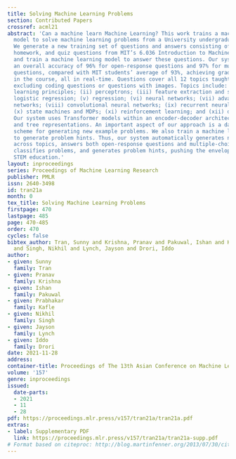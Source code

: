 ```yaml
---
title: Solving Machine Learning Problems
section: Contributed Papers
crossref: acml21
abstract: 'Can a machine learn Machine Learning? This work trains a machine learning
  model to solve machine learning problems from a University undergraduate level course.
  We generate a new training set of questions and answers consisting of course exercises,
  homework, and quiz questions from MIT’s 6.036 Introduction to Machine Learning course
  and train a machine learning model to answer these questions. Our system demonstrates
  an overall accuracy of 96% for open-response questions and 97% for multiple-choice
  questions, compared with MIT students’ average of 93%, achieving grade A performance
  in the course, all in real-time. Questions cover all 12 topics taught in the course,
  excluding coding questions or questions with images. Topics include: (i) basic machine
  learning principles; (ii) perceptrons; (iii) feature extraction and selection; (iv)
  logistic regression; (v) regression; (vi) neural networks; (vii) advanced neural
  networks; (viii) convolutional neural networks; (ix) recurrent neural networks;
  (x) state machines and MDPs; (xi) reinforcement learning; and (xii) decision trees.
  Our system uses Transformer models within an encoder-decoder architecture with graph
  and tree representations. An important aspect of our approach is a data-augmentation
  scheme for generating new example problems. We also train a machine learning model
  to generate problem hints. Thus, our system automatically generates new questions
  across topics, answers both open-response questions and multiple-choice questions,
  classifies problems, and generates problem hints, pushing the envelope of AI for
  STEM education.'
layout: inproceedings
series: Proceedings of Machine Learning Research
publisher: PMLR
issn: 2640-3498
id: tran21a
month: 0
tex_title: Solving Machine Learning Problems
firstpage: 470
lastpage: 485
page: 470-485
order: 470
cycles: false
bibtex_author: Tran, Sunny and Krishna, Pranav and Pakuwal, Ishan and Kafle, Prabhakar
  and Singh, Nikhil and Lynch, Jayson and Drori, Iddo
author:
- given: Sunny
  family: Tran
- given: Pranav
  family: Krishna
- given: Ishan
  family: Pakuwal
- given: Prabhakar
  family: Kafle
- given: Nikhil
  family: Singh
- given: Jayson
  family: Lynch
- given: Iddo
  family: Drori
date: 2021-11-28
address:
container-title: Proceedings of The 13th Asian Conference on Machine Learning
volume: '157'
genre: inproceedings
issued:
  date-parts:
  - 2021
  - 11
  - 28
pdf: https://proceedings.mlr.press/v157/tran21a/tran21a.pdf
extras:
- label: Supplementary PDF
  link: https://proceedings.mlr.press/v157/tran21a/tran21a-supp.pdf
# Format based on citeproc: http://blog.martinfenner.org/2013/07/30/citeproc-yaml-for-bibliographies/
---
```


